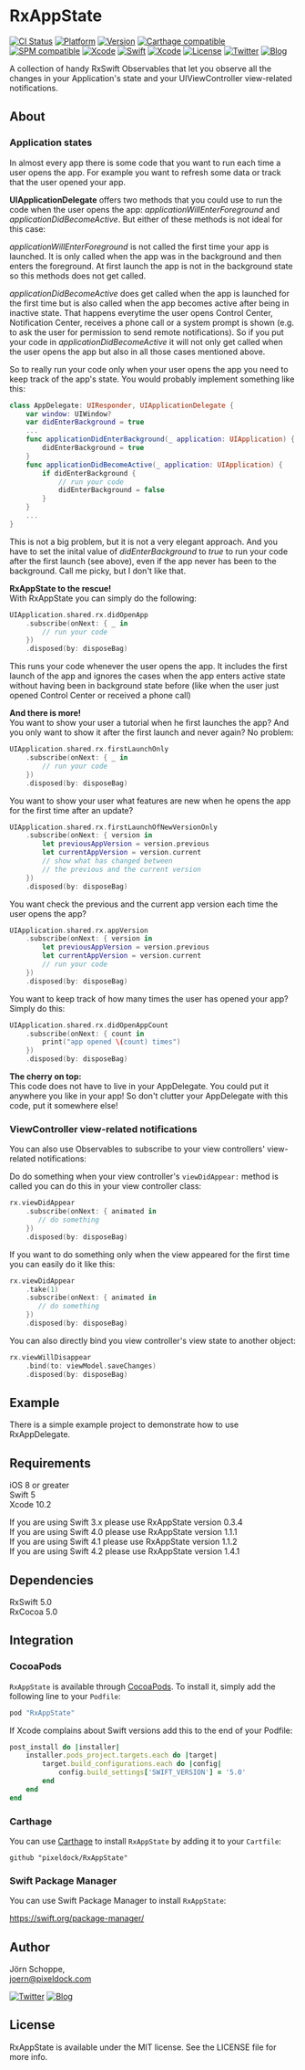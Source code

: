 # RxAppState

[![CI Status](http://img.shields.io/travis/pixeldock/RxAppState.svg?style=flat)](https://travis-ci.org/pixeldock/RxAppState)
[![Platform](https://img.shields.io/cocoapods/p/RxAppState.svg?style=flat)](http://cocoapods.org/pods/RxAppState)
[![Version](https://img.shields.io/cocoapods/v/RxAppState.svg?style=flat)](http://cocoapods.org/pods/RxAppState)
[![Carthage compatible](https://img.shields.io/badge/Carthage-compatible-4BC51D.svg?style=flat)](https://github.com/Carthage/Carthage)
[![SPM compatible](https://img.shields.io/badge/SPM-compatible-%23e05c43?style=flat)](https://swift.org/package-manager/)
[![Xcode](https://img.shields.io/badge/xcode-10.2-5995EE.svg?style=flat)](https://developer.apple.com)
[![Swift](https://img.shields.io/badge/Swift-5-orange.svg?style=flat)](https://swift.org/)
[![Xcode](https://img.shields.io/badge/xcode-10.2-5995EE.svg?style=flat)](https://developer.apple.com)
[![License](https://img.shields.io/cocoapods/l/RxAppState.svg?style=flat)](http://cocoapods.org/pods/RxAppState)
[![Twitter](https://img.shields.io/badge/Twitter-@pixeldock-5E9FE5.svg?logo=twitter)](http://twitter.com/pixeldock)
[![Blog](https://img.shields.io/badge/Blog-pixeldock-FF0066.svg?style=flat)](http://pixeldock.com/blog)

A collection of handy RxSwift Observables that let you observe all the changes in your Application's state and your UIViewController view-related notifications.

## About
### Application states
In almost every app there is some code that you want to run each time a user opens the app. For example you want to refresh some data or track that the user opened your app.

**UIApplicationDelegate** offers two methods that you could use to run the code when the user opens the app: _applicationWillEnterForeground_ and _applicationDidBecomeActive_. But either of these methods is not ideal for this case:

_applicationWillEnterForeground_ is not called the first time your app is launched. It is only called when the app was in the background and then enters the foreground. At first launch the app is not in the background state so this methods does not get called.

_applicationDidBecomeActive_ does get called when the app is launched for the first time but is also called when the app becomes active after being in inactive state. That happens everytime the user opens Control Center, Notification Center, receives a phone call or a system prompt is shown (e.g. to ask the user for permission to send remote notifications). So if you put your code in _applicationDidBecomeActive_ it will not only get called when the user opens the app but also in all those cases mentioned above.

So to really run your code only when your user opens the app you need to keep track of the app's state. You would probably implement something like this:

```swift
class AppDelegate: UIResponder, UIApplicationDelegate {
    var window: UIWindow?
    var didEnterBackground = true
    ...
    func applicationDidEnterBackground(_ application: UIApplication) {
        didEnterBackground = true
    }
    func applicationDidBecomeActive(_ application: UIApplication) {
        if didEnterBackground {
            // run your code
            didEnterBackground = false
        }
    }
    ...
}
```
This is not a big problem, but it is not a very elegant approach. And you have to set the inital value of _didEnterBackground_ to _true_ to run your code after the first launch (see above), even if the app never has been to the background. Call me picky, but I don't like that.

**RxAppState to the rescue!**  
With RxAppState you can simply do the following:

```swift
UIApplication.shared.rx.didOpenApp
    .subscribe(onNext: { _ in
        // run your code
    })
    .disposed(by: disposeBag)
```
This runs your code whenever the user opens the app. It includes the first launch of the app and ignores the cases when the app enters active state without having been in background state before (like when the user just opened Control Center or received a phone call)

**And there is more!**  
You want to show your user a tutorial when he first launches the app? And you only want to show it after the first launch and never again? No problem:

```swift
UIApplication.shared.rx.firstLaunchOnly
    .subscribe(onNext: { _ in
        // run your code
    })
    .disposed(by: disposeBag)
```
You want to show your user what features are new when he opens the app for the first time after an update?

```swift
UIApplication.shared.rx.firstLaunchOfNewVersionOnly
    .subscribe(onNext: { version in
        let previousAppVersion = version.previous
        let currentAppVersion = version.current
        // show what has changed between
        // the previous and the current version
    })
    .disposed(by: disposeBag)
```

You want check the previous and the current app version each time the user opens the app?

```swift
UIApplication.shared.rx.appVersion
    .subscribe(onNext: { version in
        let previousAppVersion = version.previous
        let currentAppVersion = version.current
        // run your code
    })
    .disposed(by: disposeBag)
```

You want to keep track of how many times the user has opened your app? Simply do this:

```swift
UIApplication.shared.rx.didOpenAppCount
    .subscribe(onNext: { count in
        print("app opened \(count) times")
    })
    .disposed(by: disposeBag)
```

**The cherry on top:**   
This code does not have to live in your AppDelegate. You could put it anywhere you like in your app! So don't clutter your AppDelegate with this code, put it somewhere else!

### ViewController view-related notifications

You can also use Observables to subscribe to your view controllers' view-related notifications:

Do do something when your view controller's `viewDidAppear:` method is called you can do this in your view controller class:

```swift
rx.viewDidAppear
    .subscribe(onNext: { animated in
       // do something
    })
    .disposed(by: disposeBag)
```

If you want to do something only when the view appeared for the first time you can easily do it like this:

```swift
rx.viewDidAppear
    .take(1)
    .subscribe(onNext: { animated in
       // do something
    })
    .disposed(by: disposeBag)
```

You can also directly bind you view controller's view state to another object:

```swift
rx.viewWillDisappear
    .bind(to: viewModel.saveChanges)
    .disposed(by: disposeBag)
```


## Example
There is a simple example project to demonstrate how to use RxAppDelegate.

## Requirements
iOS 8 or greater    
Swift 5  
Xcode 10.2

If you are using Swift 3.x please use RxAppState version 0.3.4  
If you are using Swift 4.0 please use RxAppState version 1.1.1  
If you are using Swift 4.1 please use RxAppState version 1.1.2  
If you are using Swift 4.2 please use RxAppState version 1.4.1


## Dependencies
RxSwift 5.0  
RxCocoa 5.0

## Integration
### CocoaPods
`RxAppState` is available through [CocoaPods](http://cocoapods.org). To install
it, simply add the following line to your `Podfile`:

```ruby
pod "RxAppState"
```

If Xcode complains about Swift versions add this to the end of your Podfile:

```ruby
post_install do |installer|
    installer.pods_project.targets.each do |target|
        target.build_configurations.each do |config|
            config.build_settings['SWIFT_VERSION'] = '5.0'
        end
    end
end
```

### Carthage

You can use [Carthage](https://github.com/Carthage/Carthage) to install `RxAppState` by adding it to your `Cartfile`:

```
github "pixeldock/RxAppState"
```

### Swift Package Manager

You can use Swift Package Manager to install `RxAppState`:

https://swift.org/package-manager/

## Author

Jörn Schoppe,  
joern@pixeldock.com   

[![Twitter](https://img.shields.io/badge/Twitter-@pixeldock-blue.svg?style=flat)](http://twitter.com/pixeldock)
[![Blog](https://img.shields.io/badge/Blog-pixeldock-FF0066.svg?style=flat)](http://pixeldock.com/blog)


## License

RxAppState is available under the MIT license. See the LICENSE file for more info.

